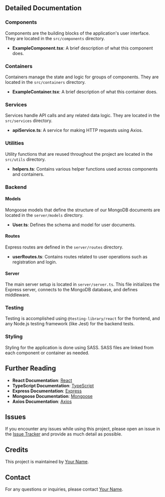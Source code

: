 ## Detailed Documentation

### Components

Components are the building blocks of the application's user interface. They are located in the `src/components`
directory.

- **ExampleComponent.tsx**: A brief description of what this component does.

### Containers

Containers manage the state and logic for groups of components. They are located in the `src/containers` directory.

- **ExampleContainer.tsx**: A brief description of what this container does.

### Services

Services handle API calls and any related data logic. They are located in the `src/services` directory.

- **apiService.ts**: A service for making HTTP requests using Axios.

### Utilities

Utility functions that are reused throughout the project are located in the `src/utils` directory.

- **helpers.ts**: Contains various helper functions used across components and containers.

### Backend

#### Models

Mongoose models that define the structure of our MongoDB documents are located in the `server/models` directory.

- **User.ts**: Defines the schema and model for user documents.

#### Routes

Express routes are defined in the `server/routes` directory.

- **userRoutes.ts**: Contains routes related to user operations such as registration and login.

#### Server

The main server setup is located in `server/server.ts`. This file initializes the Express server, connects to the
MongoDB database, and defines middleware.

### Testing

Testing is accomplished using `@testing-library/react` for the frontend, and any Node.js testing framework (like Jest)
for the backend tests.

### Styling

Styling for the application is done using SASS. SASS files are linked from each component or container as needed.

## Further Reading

- **React Documentation**: [React](https://reactjs.org/docs/getting-started.html)
- **TypeScript Documentation**: [TypeScript](https://www.typescriptlang.org/docs/)
- **Express Documentation**: [Express](https://expressjs.com/)
- **Mongoose Documentation**: [Mongoose](https://mongoosejs.com/docs/)
- **Axios Documentation**: [Axios](https://axios-http.com/docs/intro)

## Issues

If you encounter any issues while using this project, please open an issue in
the [Issue Tracker](<repository-issue-tracker-url>) and provide as much detail as possible.

## Credits

This project is maintained by [Your Name](<your-profile-url>).

## Contact

For any questions or inquiries, please contact [Your Name](mailto:<your-email-address>).